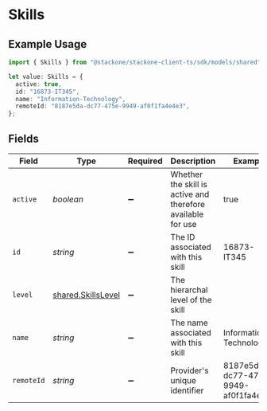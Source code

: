 # Skills

## Example Usage

```typescript
import { Skills } from "@stackone/stackone-client-ts/sdk/models/shared";

let value: Skills = {
  active: true,
  id: "16873-IT345",
  name: "Information-Technology",
  remoteId: "8187e5da-dc77-475e-9949-af0f1fa4e4e3",
};
```

## Fields

| Field                                                           | Type                                                            | Required                                                        | Description                                                     | Example                                                         |
| --------------------------------------------------------------- | --------------------------------------------------------------- | --------------------------------------------------------------- | --------------------------------------------------------------- | --------------------------------------------------------------- |
| `active`                                                        | *boolean*                                                       | :heavy_minus_sign:                                              | Whether the skill is active and therefore available for use     | true                                                            |
| `id`                                                            | *string*                                                        | :heavy_minus_sign:                                              | The ID associated with this skill                               | 16873-IT345                                                     |
| `level`                                                         | [shared.SkillsLevel](../../../sdk/models/shared/skillslevel.md) | :heavy_minus_sign:                                              | The hierarchal level of the skill                               |                                                                 |
| `name`                                                          | *string*                                                        | :heavy_minus_sign:                                              | The name associated with this skill                             | Information-Technology                                          |
| `remoteId`                                                      | *string*                                                        | :heavy_minus_sign:                                              | Provider's unique identifier                                    | 8187e5da-dc77-475e-9949-af0f1fa4e4e3                            |